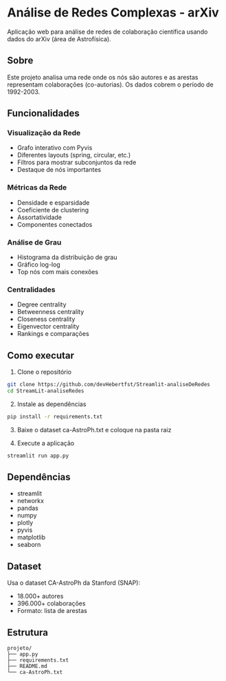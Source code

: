 # Análise de Redes Complexas - arXiv

Aplicação web para análise de redes de colaboração científica usando dados do arXiv (área de Astrofísica).

## Sobre

Este projeto analisa uma rede onde os nós são autores e as arestas representam colaborações (co-autorias). Os dados cobrem o período de 1992-2003.

## Funcionalidades

### Visualização da Rede
- Grafo interativo com Pyvis
- Diferentes layouts (spring, circular, etc.)
- Filtros para mostrar subconjuntos da rede
- Destaque de nós importantes

### Métricas da Rede
- Densidade e esparsidade
- Coeficiente de clustering
- Assortatividade
- Componentes conectados

### Análise de Grau
- Histograma da distribuição de grau
- Gráfico log-log
- Top nós com mais conexões

### Centralidades
- Degree centrality
- Betweenness centrality  
- Closeness centrality
- Eigenvector centrality
- Rankings e comparações

## Como executar

1. Clone o repositório
```bash
git clone https://github.com/devHebertfst/Streamlit-analiseDeRedes
cd StreamLit-analiseRedes
```

2. Instale as dependências
```bash
pip install -r requirements.txt
```

3. Baixe o dataset ca-AstroPh.txt e coloque na pasta raiz

4. Execute a aplicação
```bash
streamlit run app.py
```

## Dependências

- streamlit
- networkx
- pandas
- numpy
- plotly
- pyvis
- matplotlib
- seaborn

## Dataset

Usa o dataset CA-AstroPh da Stanford (SNAP):
- 18.000+ autores
- 396.000+ colaborações
- Formato: lista de arestas

## Estrutura

```
projeto/
├── app.py
├── requirements.txt
├── README.md
└── ca-AstroPh.txt
```